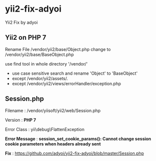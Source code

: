 # yii2-fix-adyoi
Yii2 Fix by adyoi

## Yii2 on PHP 7 ##
Rename File /vendor/yii2/base/Object.php change to /vendor/yii2/base/BaseObject.php

use find tool in whole directory '/vendor/' 
- use case sensitive search and rename 'Object' to 'BaseObject'
- except /vendor/yii2/assets/*.*
- except /vendor/yii2/views/errorHandler/exception.php

## Session.php ##
Filename : /vendor/yiisoft/yii2/web/Session.php

Version : **PHP 7**

Error Class : yii\debug\FlattenException

**Error Message** : **session_set_cookie_params(): Cannot change session cookie parameters when headers already sent**

**Fix** : https://github.com/adyoi/yii2-fix-adyoi/blob/master/Session.php
